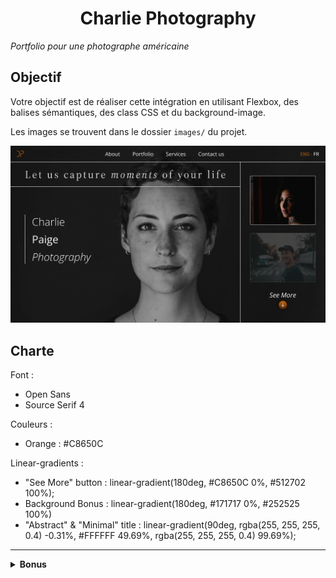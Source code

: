 <h1 style="text-align: center;">Charlie Photography</h1>

*Portfolio pour une photographe américaine*

## Objectif

Votre objectif est de réaliser cette intégration en utilisant Flexbox, des balises sémantiques, des class CSS et du background-image.

Les images se trouvent dans le dossier `images/` du projet.

![resultat](ressources/resultat.png)

## Charte

Font :
- Open Sans
- Source Serif 4

Couleurs : 
- Orange : #C8650C

Linear-gradients :

- "See More" button : linear-gradient(180deg, #C8650C 0%, #512702 100%);
- Background Bonus : linear-gradient(180deg, #171717 0%, #252525 100%)
- "Abstract" & "Minimal" title : linear-gradient(90deg, rgba(255, 255, 255, 0.4) -0.31%, #FFFFFF 49.69%, rgba(255, 255, 255, 0.4) 99.69%);

---

<details>
<summary>
    <strong>Bonus</strong>
</summary>

## Si vous êtes toujours chaud

Vous pouvez continuer la deuxième partie du site, ajouter un :hover effect sur les images en changeant leur opacité.

*<ins>Note:</ins> Le linear gradient sur "Abstract" & "Minimal" est délicat à réaliser. Bon courage !*

![resultat](ressources/resultat-bonus.png)

</details>